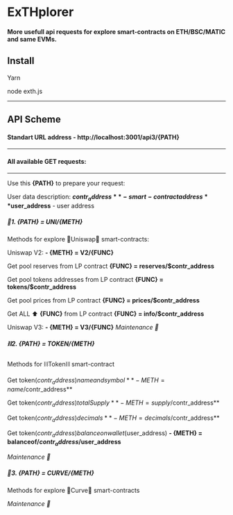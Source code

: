 # ExTHplorer

#### More usefull api requests for explore smart-contracts on ETH/BSC/MATIC and same EVMs.

## Install
  Yarn

  node exth.js

----
## API Scheme
#### Standart URL address - http://localhost:3001/api3/{PATH}
----
#### All available **GET** requests:
----
Use this **{PATH}** to prepare your request:

User data description:
**$contr_address** - smart-contract address
**$user_address** - user address

##### 🦄1. {PATH} = UNI/{METH}
Methods for explore 🦄Uniswap🦄 smart-contracts:

Uniswap V2:
**- {METH} = V2/{FUNC}**

Get pool reserves from LP contract
**{FUNC} = reserves/$contr_address**

Get pool tokens addresses from LP contract
**{FUNC} = tokens/$contr_address**

Get pool prices from LP contract
**{FUNC} = prices/$contr_address**

Get ALL ⬆️ **{FUNC}** from LP contract
**{FUNC} = info/$contr_address**

Uniswap V3:
**- {METH} = V3/{FUNC}**
*Maintenance 🔧*
##### ⛓2. {PATH} = TOKEN/{METH}
Methods for ⛓Token⛓ smart-contract

Get token($contr_address) name and symbol
**- {METH} = name/$contr_address**

Get token($contr_address) total Supply
**- {METH} = supply/$contr_address**

Get token($contr_address) decimals
**- {METH} = decimals/$contr_address**

Get token($contr_address) balance on wallet($user_address)
**- {METH} = balanceof/$contr_address/$user_address**

*Maintenance 🔧*


##### 🌈3. {PATH} = CURVE/{METH}
Methods for explore 🌈Curve🌈 smart-contracts

*Maintenance 🔧*
